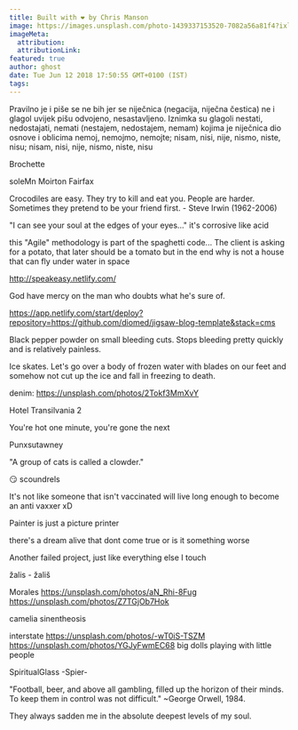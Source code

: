 ```yaml
---
title: Built with ❤️ by Chris Manson
image: https://images.unsplash.com/photo-1439337153520-7082a56a81f4?ixlib=rb-1.2.1&q=80&fm=jpg&crop=entropy&cs=tinysrgb&w=1080&fit=max&ixid=eyJhcHBfaWQiOjF9
imageMeta:
  attribution:
  attributionLink:
featured: true
author: ghost
date: Tue Jun 12 2018 17:50:55 GMT+0100 (IST)
tags:
---
```


 Pravilno je i piše se ne bih jer se niječnica (negacija, niječna čestica) ne i glagol uvijek pišu odvojeno, nesastavljeno. 
 Iznimka su glagoli nestati, nedostajati, nemati (nestajem, nedostajem, nemam) kojima je niječnica dio osnove i oblicima 
 nemoj, nemojmo, nemojte; nisam, nisi, nije, nismo, niste, nisu; nisam, nisi, nije, nismo, niste, nisu

 Brochette

soleMn
Moirton Fairfax

Crocodiles are easy. They try to kill and eat you.
People are harder. Sometimes they pretend to be
your friend first. - Steve Irwin (1962-2006)

 "I can see your soul at the edges of your eyes..."﻿ 
  it's corrosive like acid﻿ 

 this "Agile" methodology is part of the spaghetti code... The client is asking for a potato, 
 that later should be a tomato but in the end why is not a house that can fly under water in space

 http://speakeasy.netlify.com/

  God have mercy on the man who doubts what he's sure of.﻿ 

https://app.netlify.com/start/deploy?repository=https://github.com/diomed/jigsaw-blog-template&stack=cms

Black pepper powder on small bleeding cuts. Stops bleeding pretty quickly and is relatively painless.

Ice skates. Let's go over a body of frozen water with blades on our feet and somehow not cut up the ice and fall in freezing to death.

denim: https://unsplash.com/photos/2Tokf3MmXvY

 Hotel Transilvania 2

You're hot one minute, you're gone the next

Punxsutawney

 "A group of cats is called a clowder."

 😏 scoundrels

  It's not like someone that isn't vaccinated will live long enough to become an anti vaxxer xD﻿ 

 Painter is just a picture printer

 there's a dream alive that dont come true
 or is it something worse

 Another failed project, just like everything else I touch

 žalis - žališ


Morales
https://unsplash.com/photos/aN_Rhi-8Fug
https://unsplash.com/photos/Z7TGjOb7Hok

 camelia sinentheosis

interstate
https://unsplash.com/photos/-wT0iS-TSZM
https://unsplash.com/photos/YGJyFwmEC68
big dolls playing with little people

SpiritualGlass
-Spier-

"Football, beer, and above all gambling, filled up the horizon of their minds.
 To keep them in control was not difficult." ~George Orwell, 1984.﻿

They always sadden me in the absolute deepest levels of my soul.

